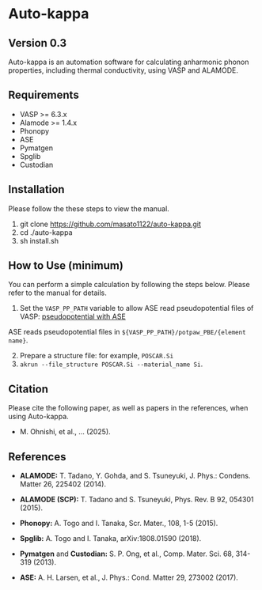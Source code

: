 Auto-kappa
============

Version 0.3
---------------

Auto-kappa is an automation software for calculating anharmonic phonon properties, 
including thermal conductivity, using VASP and ALAMODE.

Requirements
-------------

* VASP >= 6.3.x
* Alamode >= 1.4.x
* Phonopy
* ASE
* Pymatgen
* Spglib
* Custodian

Installation
-------------

Please follow the these steps to view the manual.

1. git clone https://github.com/masato1122/auto-kappa.git
2. cd ./auto-kappa
3. sh install.sh

How to Use (minimum)
---------------------

You can perform a simple calculation by following the steps below. 
Please refer to the manual for details.

1. Set the ``VASP_PP_PATH`` variable to allow ASE read pseudopotential files of VASP: 
[pseudopotential with ASE](https://wiki.fysik.dtu.dk/ase/ase/calculators/vasp.html#pseudopotentials)

ASE reads pseudopotential files in ``${VASP_PP_PATH}/potpaw_PBE/{element name}``.

2. Prepare a structure file: for example, ``POSCAR.Si``
3. ``akrun --file_structure POSCAR.Si --material_name Si``.

Citation
---------

Please cite the following paper, as well as papers in the references, when using Auto-kappa.

- M. Ohnishi, et al., ... (2025).

References
-----------

- **ALAMODE:** T. Tadano, Y. Gohda, and S. Tsuneyuki, J. Phys.: Condens. Matter 26, 225402 (2014).

- **ALAMODE (SCP):** T. Tadano and S. Tsuneyuki, Phys. Rev. B 92, 054301 (2015).

- **Phonopy:** A. Togo and I. Tanaka, Scr. Mater., 108, 1-5 (2015).

- **Spglib:** A. Togo and I. Tanaka, arXiv:1808.01590 (2018).

- **Pymatgen** and **Custodian:** S. P. Ong, et al., Comp. Mater. Sci. 68, 314-319 (2013).

- **ASE:** A. H. Larsen, et al., J. Phys.: Cond. Matter 29, 273002 (2017).

